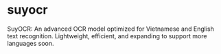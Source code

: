 # suyocr
SuyOCR: An advanced OCR model optimized for Vietnamese and English text recognition.   Lightweight, efficient, and expanding to support more languages soon.
